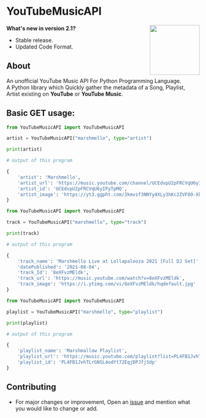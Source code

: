 # YouTubeMusicAPI

<a href="https://raw.githubusercontent.com/sijey-praveen/YouTube-Music-API/Sijey/LICENSE"><img align="right" src="https://img.shields.io/badge/License-MIT-green?style=for-the-badge" width="130px"></a>

**What's new  in version 2.1?**

- Stable release.
- Updated Code Format.

## About
An unofficial YouTube Music API For Python Programming Language.<br>
A Python library which Quickly gather the metadata of a Song, Playlist, Artist existing on **YouTube** or **YouTube Music**.

## Basic GET usage:

```python
from YouTubeMusicAPI import YouTubeMusicAPI

artist = YouTubeMusicAPI("marshmello", type="artist")

print(artist)

# output of this program

{
    'artist': 'Marshmello', 
    'artist_url': 'https://music.youtube.com/channel/UCEdvpU2pFRCVqU6yIPyTpMQ', 
    'artist_id': 'UCEdvpU2pFRCVqU6yIPyTpMQ', 
    'artist_image': 'https://yt3.ggpht.com/3kmvsf3NNYy4XLy3hKc2ZVF8O-XkSaahtwUr3KW-YzJKMJsy-g2HePIayrh-JnXWbilYQ6n_'
} 
```

```python
from YouTubeMusicAPI import YouTubeMusicAPI

track = YouTubeMusicAPI("marshmello", type="track")

print(track)

# output of this program

{
    'track_name': 'Marshmello Live at Lollapalooza 2021 [Full DJ Set]', 
    'datePublished': '2021-08-04', 
    'track_Id': '8eXFvzMEldk', 
    'track_url': 'https://music.youtube.com/watch?v=8eXFvzMEldk', 
    'track_image': 'https://i.ytimg.com/vi/8eXFvzMEldk/hqdefault.jpg'
}
```

```python
from YouTubeMusicAPI import YouTubeMusicAPI

playlist = YouTubeMusicAPI("marshmello", type="playlist")

print(playlist)

# output of this program

{
    'playlist_name': 'Marshmallow Playlist', 
    'playlist_url': 'https://music.youtube.com/playlist?list=PL4FB1JvhTLrGNSL4odYt72EqjDPJfjSdp', 
    'playlist_id': 'PL4FB1JvhTLrGNSL4odYt72EqjDPJfjSdp'
}
```

## Contributing
- For major changes or improvement, Open an <a href="https://github.com/sijey-praveen/YouTube-Music-API/issues">issue</a> and mention what you would like to change or add. 
